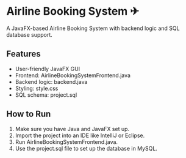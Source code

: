# Airline Booking System ✈

A JavaFX-based Airline Booking System with backend logic and SQL database support.

## Features
- User-friendly JavaFX GUI
- Frontend: AirlineBookingSystemFrontend.java
- Backend logic: backend.java
- Styling: style.css
- SQL schema: project.sql

## How to Run
1. Make sure you have Java and JavaFX set up.
2. Import the project into an IDE like IntelliJ or Eclipse.
3. Run AirlineBookingSystemFrontend.java.
4. Use the project.sql file to set up the database in MySQL.
